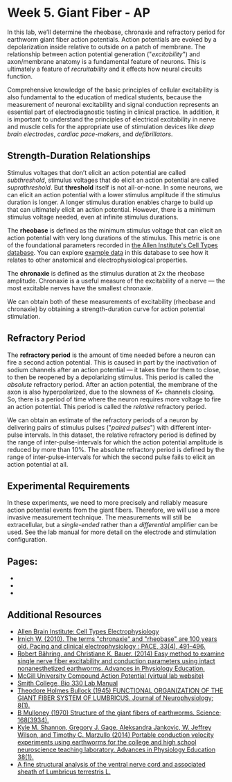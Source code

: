 # Week 5. Giant Fiber - AP

In this lab, we’ll determine the rheobase, chronaxie and refractory period for earthworm giant fiber action potentials. Action potentials are evoked by a depolarization inside relative to outside on a patch of membrane. The relationship between action potential generation ("*excitability*") and axon/membrane anatomy is a fundamental feature of neurons. This is ultimately a feature of *recruitability* and it effects how neural circuits function.

Comprehensive knowledge of the basic principles of cellular excitability is also fundamental to the education of medical students, because the measurement of neuronal excitability and signal conduction represents an essential part of electrodiagnostic testing in clinical practice. In addition, it is important to understand the principles of electrical excitability in nerve and muscle cells for the appropriate use of stimulation devices like *deep brain electrodes*, *cardiac pace-makers*, and *defibrillators*.

## Strength-Duration Relationships

Stimulus voltages that don’t elicit an action potential are called *subthreshold*, stimulus voltages that do elicit an action potential are called *suprathreshold*. But **threshold** itself is not all-or-none. In some neurons, we can elicit an action potential with a lower stimulus amplitude if the stimulus duration is longer. A longer stimulus duration enables charge to build up that can ultimately elicit an action potential. However, there is a minimum stimulus voltage needed, even at infinite stimulus durations. 

The **rheobase** is defined as the minimum stimulus voltage that can elicit an action potential with very long durations of the stimulus. This metric is one of the foundational parameters recorded in [the Allen Institute's Cell Types database](https://celltypes.brain-map.org/data). You can explore [example data](https://celltypes.brain-map.org/experiment/electrophysiology/474626527) in this database to see how it relates to other anatomical and electrophysiological properties. 

The **chronaxie** is defined as the stimulus duration at 2x the rheobase amplitude. Chronaxie is a useful measure of the excitability of a nerve — the most excitable nerves have the smallest chronaxie. 

We can obtain both of these measurements of excitability (rheobase and chronaxie) by obtaining a strength-duration curve for action potential stimulation.

## Refractory Period

The **refractory period** is the amount of time needed before a neuron can fire a second action potential. This is caused in part by the inactivation of sodium channels after an action potential — it takes time for them to close, to then be reopened by a depolarizing stimulus. This period is called the *absolute* refractory period. After an action potential, the membrane of the axon is also hyperpolarized, due to the slowness of K+ channels closing. So, there is a period of time where the neuron requires more voltage to fire an action potential. This period is called the *relative* refractory period. 

We can obtain an estimate of the refractory periods of a neuron by delivering pairs of stimulus pulses ("*paired pulses*") with different inter-pulse intervals. In this dataset, the relative refractory period is defined by the range of inter-pulse-intervals for which the action potential amplitude is reduced by more than 10%. The absolute refractory period is defined by the range of inter-pulse-intervals for which the second pulse fails to elicit an action potential at all. 

## Experimental Requirements

In these experiments, we need to more precisely and reliably measure action potential events from the giant fibers. Therefore, we will use a more invasive measurement technique. The measurements will still be extracellular, but a *single-ended* rather than a *differential* amplifier can be used. See the lab manual for more detail on the electrode and stimulation configuration. 

## Pages:
- [](../earthworm-giant-fiber-ap/Lab-Manual_earthworm-giant-fiber-ap.md)
- [](../earthworm-giant-fiber-ap/Data-Explorer_earthworm-giant-fiber-ap.ipynb)
- [](../earthworm-giant-fiber-ap/Responses_earthworm-giant-fiber-ap.ipynb)

## Additional Resources

- [Allen Brain Institute: Cell Types Electrophysiology](https://celltypes.brain-map.org/data)
- [Irnich W. (2010). The terms "chronaxie" and "rheobase" are 100 years old. Pacing and clinical electrophysiology : PACE, 33(4), 491–496.](https://doi.org/10.1111/j.1540-8159.2009.02666.x)
- [Robert Bähring, and Christiane K. Bauer. (2014) Easy method to examine single nerve fiber excitability and conduction parameters using intact nonanesthetized earthworms. Advances in Physiology Education.](https://doi.org/10.1152/advan.00137.2013)
- [McGill University Compound Action Potential (virtual lab website)](http://www.medicine.mcgill.ca/physio/vlab/CAP/vlabmenuCAP.htm)
- [Smith College, Bio 330 Lab Manual](https://www.science.smith.edu/departments/neurosci/courses/bio330/labs/L4giants.html)
- [Theodore Holmes Bullock (1945) FUNCTIONAL ORGANIZATION OF THE GIANT FIBER SYSTEM OF LUMBRICUS. Journal of Neurophysiology; 8(1).](https://doi.org/10.1152/jn.1945.8.1.55)
- [B Mulloney (1970) Structure of the giant fibers of earthworms. Science; 168(3934).](https://doi-org.ezproxy.wesleyan.edu/10.1126/science.168.3934.994)
- [Kyle M. Shannon, Gregory J. Gage, Aleksandra Jankovic, W. Jeffrey Wilson, and Timothy C. Marzullo (2014) Portable conduction velocity experiments using earthworms for the college and high school neuroscience teaching laboratory. Advances in Physiology Education 38(1).](https://doi.org/10.1152/advan.00088.2013)
- [A fine structural analysis of the ventral nerve cord and associated sheath of Lumbricus terrestris L.](https://doi.org/10.1002/cne.901250308)